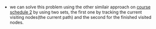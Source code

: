 * we can solve this problem using the other similair approach on [course schedule 2](https://leetcode.com/problems/course-schedule-ii/) by using two sets, the first one by tracking the current visiting nodes(the current path) and the second for the finished visited nodes.